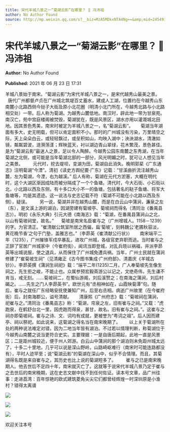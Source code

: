 ```yaml
---
title: 宋代羊城八景之一“菊湖云影”在哪里？ ‖ 冯沛祖
author: No Author Found
source: http://mp.weixin.qq.com/s?__biz=MzA5MDkxNTA4Ng==&amp;mid=2454911200&amp;idx=1&amp;sn=7e6fbadee041aa64c0017739c684f002&amp;chksm=87a23081b0d5b997fa9951db0797398c4fb0394c590750632cb8b76d660db5bb212d5e01764c#rd
---
```


# 宋代羊城八景之一“菊湖云影”在哪里？ ‖ 冯沛祖

**Author:** No Author Found

**Published:** 2021 年 06 月 23 日 17:31

羊城八景始于南宋。“菊湖云影”为宋代羊城八景之一，是宋代越秀山最美之景。      唐代广州都督卢贞在广州城北筑堤百丈蓄水，建成人工湖，位置约在今越秀山东南麓小北路西侧今挞子大街及原小北花圈（明清小北门所在，今越秀北路与小北路相交处）一带。后人称为菊湖。为越秀山麓低地。南汉时，辟此地一带为甘泉苑。南汉亡，苑中宫庭楼阁被焚毁，菊湖犹在，既是风景区，湖水亦用以灌溉城北田地。因其景色秀美，南宋时被定为羊城八景之一，名“菊湖云影”。      菊湖当年湖面有多大，史无明载，但可以肯定面积不小。那时的广州城没有污染，万里晴空之际，天上朵朵白云，或轻轻飘过，或垒积如山，均映入湖中；泱泱湖水，清澈如镜，粼粼碧波，涟漪荡漾；辉映蓝天，衬以湖边青山翠绿，花木繁茂，景色甚佳。是为“菊湖云影”最迷人之景，足以令人陶醉。今越秀公园东南麓之东秀湖，在当年菊湖之北侧，或可能是当年菊湖北部的一部分，风光明媚之时，犹可让人想见当年之美景。        元代时，挖去堤坝，变湖为田，菊湖自此消失。晚明郭棐《广东通志》注明菊湖“今湮”。清初《读史方舆纪要·广东》记载：“甘溪曲折流注越秀山麓，左为菊湖，今湮，右为越溪。” 后人有称，菊湖在元代方淤塞，大概在明代时，这个大湖区渐因成陆而被分隔成了一个个鱼塘。清代时，今大石街、小石街以北，小北路以西及东侧，有十多口大小不一的鱼塘，包括著名的鞑子鱼塘、将军大鱼塘等，均是其遗迹。这一说法与史志记载不符（菊湖不可能在小北路以西及东侧），疑误。        另一说，菊湖并非在越秀山麓，而是在白云山中蒲涧，濂泉之左（东），是文溪上游的湖泊，因湖旁建有菊坡亭、菊坡祠而得名（清同治《番禺县志》）。明初《永乐大典》引元大德《南海志》载：“菊湖，在番禺县蒲涧山之北，以山有菊坡祠堂，故名。”      菊坡是南宋名臣崔与之（广州增城人。1158－1239）的字。为官清正。“崔清献公筑室所居之西偏，扁‘菊坡’，刻韩魏公‘老圃秋容淡，黄花晚节香’之句于门塾，盖雅志也。”（李昴英《崔清献公行状》）      南宋端平二年（1235），广州摧锋军戍卒暴乱，进攻广州城，各级官吏弃职而逃。当时崔与之正辞了官居广州城家中（今崔府街），闻讯当即登城，对乱兵晓以祸福，并派李昴英等出城说服，使之退兵，从而保住了广州城免遭兵祸。当年，广州士民就在蒲涧修建了“崔菊坡生祠”（见清雍正《古今图书集成·广州府部》、清嘉庆《羊城古钞》）。李昴英撰《蒲涧生祠祀》载：“端平二年(1235)二月，广人奉菊坡先生像生祠之，先生拒之峻，不能止也。众属参预宏毅斋游公以记之，文绝奇伟，先生谦不肯当，戒无刻。……菊坡祠二，在蜀仙游阁，刘后溪赞之；在南海之蒲涧，刘后村碣之。……先生之门人李昴英书”。欧世元有“丞相神如在，山霞映菊潭”句。随后，崔与之就任广东经略安抚使兼知广州，后至右丞相。病逝广州故里（在今崔府街）后，封南海郡公，谥号清献。      清康熙《广州府志》载：“菊坡祠在蒲涧，祀崔与之。”清同治《番禺县志》称：“菊湖，帘泉之左，旧有崔与之祠。”又载：“虎跑泉，在鹤舒台北一里，因虎跑而得泉，甚甘，故名。旧有崔与之祠。”。这崔与之祠亦即菊坡祠。崔与之诗、文、词均有成就，更被誉为“粤词之祖”。后人因而建亭、祠以祭祀。如此说来，这菊湖之得名当在南宋晚期了。       以上关于菊湖所在处的两种说法难定对错，因为二地当年皆有湖泊。不过若以情理判断，称菊湖位于今越秀山南麓之说当更符合史实。主要理据：一是自唐后期起，此地一直是风景区；二是距州城较近，便于州人郊游。白云山中蒲涧的那个湖泊则未免距州城太远了，十多二十里地，几乎可以说是深山野岭，山路崎岖难行（南宋时可能连路都没有），平时人迹罕至；说“菊湖云影”的菊湖在深山中，似乎不合情理。而且，其菊湖得名既是来自崔与之，其历史也比上说的菊湖短多了。        崔与之已是南宋晚期人。他去世后不足四十年，南宋就灭亡了。这就等于说宋代羊城八景乃定于崔与之去世后的南宋晚期，这在史志文献中找不到任何佐证。读本号文章，品广州往事：走进荔湾：百年惊艳的欧式建筑菱角尖尖它们都曾经辉煌一时深圳原是小渔村？错得太离谱

![](https://mmbiz.qpic.cn/mmbiz_jpg/PJWG74pLsMYEZlXOnJI8pYMG8ztlgQ5IhGhmgf2KDn0pKfy2eTcjzCCsP05sSUYB32ibxU2ImO1Yq8dWqKic6CyA/640)

![](https://mmbiz.qpic.cn/mmbiz_jpg/PJWG74pLsMYEZlXOnJI8pYMG8ztlgQ5IfYPXib4Lh4Lh95LdkYREW2ocgTHibJAYqH4u42WwoRaMfOg4rNiaPAZtw/640)

![](https://mmbiz.qpic.cn/mmbiz_jpg/PJWG74pLsMYEZlXOnJI8pYMG8ztlgQ5IMHicDbWGhVyHEApXlSmTsAaCSaVjia1G3d3GepwHWSCJQMgt0McDiaiblA/640)

欢迎关注本号
